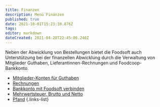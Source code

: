 ```yaml
---
title: Finanzen
description: Menü Finanzen
published: true
date: 2021-10-01T15:23:10.876Z
tags: 
editor: markdown
dateCreated: 2021-04-20T22:45:06.246Z
---
```


Neben der Abwicklung von Bestellungen bietet die Foodsoft auch Unterstützung bei der finanzellen Abwicklung durch die Verwaltung von Mitglieder Guthaben, Lieferantinnen-Rechnungen und Foodcoop-Bankkonto.

- [Mitglieder-Konten für Guthaben](Finanzen/Konten)
- [Rechnungen](Finanzen/Rechnungen)
- [Bankkonto mit Foodsoft verbinden](Finanzen/Bankkonto)
- [Mehrwertsteuer, Brutto und Netto](Finanzen/Mehrwertsteuer)
- [Pfand](Finanzen/Pfand)
{.links-list}